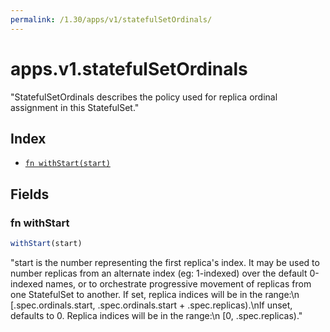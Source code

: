 ```yaml
---
permalink: /1.30/apps/v1/statefulSetOrdinals/
---
```


# apps.v1.statefulSetOrdinals

"StatefulSetOrdinals describes the policy used for replica ordinal assignment in this StatefulSet."

## Index

* [`fn withStart(start)`](#fn-withstart)

## Fields

### fn withStart

```ts
withStart(start)
```

"start is the number representing the first replica's index. It may be used to number replicas from an alternate index (eg: 1-indexed) over the default 0-indexed names, or to orchestrate progressive movement of replicas from one StatefulSet to another. If set, replica indices will be in the range:\n  [.spec.ordinals.start, .spec.ordinals.start + .spec.replicas).\nIf unset, defaults to 0. Replica indices will be in the range:\n  [0, .spec.replicas)."